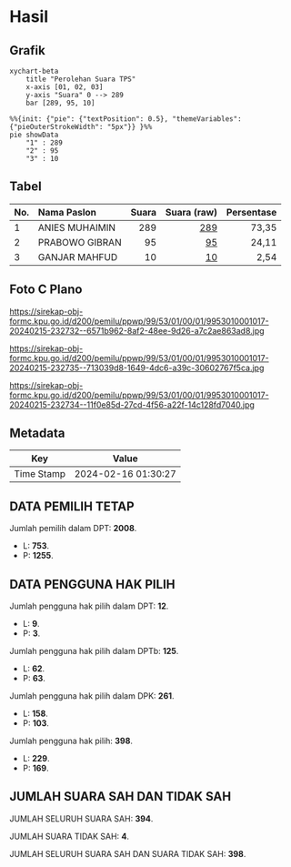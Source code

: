 # Hasil

## Grafik

```mermaid
xychart-beta
    title "Perolehan Suara TPS"
    x-axis [01, 02, 03]
    y-axis "Suara" 0 --> 289
    bar [289, 95, 10]
```

```mermaid
%%{init: {"pie": {"textPosition": 0.5}, "themeVariables": {"pieOuterStrokeWidth": "5px"}} }%%
pie showData
    "1" : 289
    "2" : 95
    "3" : 10
```

## Tabel

| No. | Nama Paslon    | Suara | Suara (raw) | Persentase |
|:--- |:-------------- | -----:| -----------:| ----------:|
| 1   | ANIES MUHAIMIN | 289   | [289][p-1]  | 73,35      |
| 2   | PRABOWO GIBRAN | 95    | [95][p-2]   | 24,11      |
| 3   | GANJAR MAHFUD  | 10    | [10][p-3]   | 2,54       |


[p-1]: https://github.com/gigit-pemilu/pemilu-2024-99-luar-negeri/blob/main/pilpres/hitung-suara/sub/99-luar-negeri/sub/53-jeddah-arab-saudi/sub/01-jeddah-arab-saudi/sub/0001-jeddah-arab-saudi/sub/017-ksk-005/sub/paslon-1.txt
[p-2]: https://github.com/gigit-pemilu/pemilu-2024-99-luar-negeri/blob/main/pilpres/hitung-suara/sub/99-luar-negeri/sub/53-jeddah-arab-saudi/sub/01-jeddah-arab-saudi/sub/0001-jeddah-arab-saudi/sub/017-ksk-005/sub/paslon-2.txt
[p-3]: https://github.com/gigit-pemilu/pemilu-2024-99-luar-negeri/blob/main/pilpres/hitung-suara/sub/99-luar-negeri/sub/53-jeddah-arab-saudi/sub/01-jeddah-arab-saudi/sub/0001-jeddah-arab-saudi/sub/017-ksk-005/sub/paslon-3.txt

## Foto C Plano

https://sirekap-obj-formc.kpu.go.id/d200/pemilu/ppwp/99/53/01/00/01/9953010001017-20240215-232732--6571b962-8af2-48ee-9d26-a7c2ae863ad8.jpg

https://sirekap-obj-formc.kpu.go.id/d200/pemilu/ppwp/99/53/01/00/01/9953010001017-20240215-232735--713039d8-1649-4dc6-a39c-30602767f5ca.jpg

https://sirekap-obj-formc.kpu.go.id/d200/pemilu/ppwp/99/53/01/00/01/9953010001017-20240215-232734--11f0e85d-27cd-4f56-a22f-14c128fd7040.jpg


## Metadata

| Key        | Value               |
| ---------- | ------------------- |
| Time Stamp | 2024-02-16 01:30:27 |


## DATA PEMILIH TETAP

Jumlah pemilih dalam DPT: **2008**.
 * L: **753**.
 * P: **1255**.

## DATA PENGGUNA HAK PILIH

Jumlah pengguna hak pilih dalam DPT: **12**.
 * L: **9**.
 * P: **3**.

Jumlah pengguna hak pilih dalam DPTb: **125**.
 * L: **62**.
 * P: **63**.

Jumlah pengguna hak pilih dalam DPK: **261**.
 * L: **158**.
 * P: **103**.

Jumlah pengguna hak pilih: **398**.
 * L: **229**.
 * P: **169**.

## JUMLAH SUARA SAH DAN TIDAK SAH

JUMLAH SELURUH SUARA SAH: **394**.

JUMLAH SUARA TIDAK SAH: **4**.

JUMLAH SELURUH SUARA SAH DAN SUARA TIDAK SAH: **398**.


